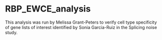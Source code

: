 # RBP_EWCE_analysis
This analysis was run by Melissa Grant-Peters to verify cell type specificity of gene lists of interest identified by Sonia Garcia-Ruiz in the Splicing noise study. 

